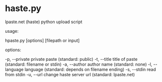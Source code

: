 haste.py
========

lpaste.net (haste) python upload script

usage:

  hpaste.py [options] [filepath or input]

  options:

  -p, --private    private paste (standard: public)
  -t, --title      title of paste (standard: filename or stdin)
  -a, --author     author name  (standard: none)
  -l, --language   language (standard: depends on filename ending)
  -s, --stdin      read from stdin
  -u, --url        change haste server url (standard: lpaste.net) 
